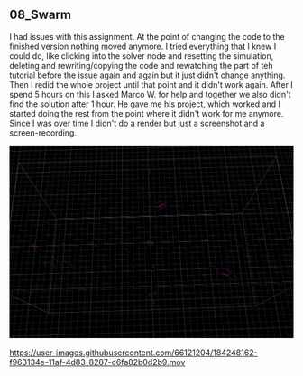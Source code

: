 ## 08_Swarm

I had issues with this assignment. At the point of changing the code to the finished version nothing moved anymore. I tried everything that I knew I could do, like clicking into the solver node and resetting the simulation, deleting and rewriting/copying the code and rewatching the part of teh tutorial before the issue again and again but it just didn't change anything. Then I redid the whole project until that point and it didn't work again. After I spend 5 hours on this I asked Marco W. for help and together we also didn't find the solution after 1 hour. He gave me his project, which worked and I started doing the rest from the point where it didn't work for me anymore. Since I was over time I didn't do a render but just a screenshot and a screen-recording.

![](https://github.com/ctechfilmuniversity/lecture_procedural_generation_and_simulation/blob/main/assignments/brauwers/08/assets/1.png?raw=true)


https://user-images.githubusercontent.com/66121204/184248162-f963134e-11af-4d83-8287-c6fa82b0d2b9.mov

